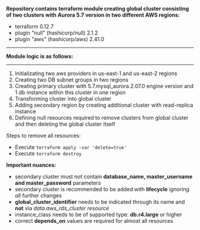 **Repository contains terraform module creating global cluster consisting of two clusters with Aurora 5.7 version in two different AWS regions:** 

* terraform 0.12.7
* plugin "null" (hashicorp/null) 2.1.2
* plugin "aws" (hashicorp/aws) 2.41.0

*************************
**Module logic is as follows:**
*************************
1.  Initializating two aws providers in us-east-1 and us-east-2 regions
2.  Creating two DB subnet groups in two regions
3.  Creating primary cluster with 5.7.mysql_aurora.2.07.0 engine version and 1 db instance within this cluster in one region
4.  Transforming cluster into global cluster
5.  Adding secondary region by creating additional cluster with read-replica instance
6.  Defining null resources required to remove clusters from global cluster and then deleting the global cluster itself

Steps to remove all resources:
*  Execute `terraform apply -var 'delete=true'`
*  Execute `terraform destroy`


**Important nuances:**
* secondary cluster must not contain **database_name, master_username and master_password** parameters 
* secondary cluster is recommended to be added with **lifecycle** *ignoring all* further changes
* **global_cluster_identifier** needs to be indicated through its name and **not** via *data.aws_rds_cluster resource*
* instance_class needs to be of supported type: **db.r4.large** or higher
* correct **depends_on** values are required for almost all resources
